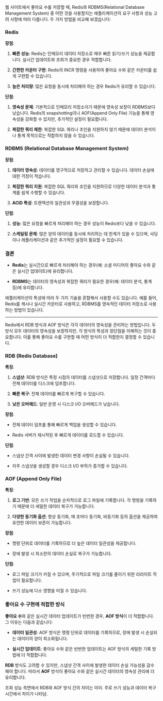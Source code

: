 웹 사이트에서 좋아요 수를 저장할 때, Redis와 RDBMS(Relational Database Management System) 중 어떤 것을 사용할지는 애플리케이션의 요구 사항과 성능 고려 사항에 따라 다릅니다. 두 가지 방법을 비교해 보겠습니다:

### Redis

**장점**:

1. **빠른 성능**: Redis는 인메모리 데이터 저장소로 매우 빠른 읽기/쓰기 성능을 제공합니다. 실시간 업데이트와 조회가 중요한 경우 적합합니다.
    
2. **간편한 카운터 구현**: Redis의 INCR 명령을 사용하여 좋아요 수와 같은 카운터를 쉽게 구현할 수 있습니다.
    
3. **높은 처리량**: 많은 요청을 동시에 처리해야 하는 경우 Redis가 유리할 수 있습니다.
    

**단점**:

1. **영속성 문제**: 기본적으로 인메모리 저장소이기 때문에 영속성 보장이 RDBMS보다 낮습니다. Redis의 snapshotting이나 AOF(Append Only File) 기능을 통해 영속성을 강화할 수 있지만, 추가적인 설정이 필요합니다.
    
2. **복잡한 쿼리 제한**: 복잡한 SQL 쿼리나 조인을 지원하지 않기 때문에 데이터 분석이나 통계 목적으로는 적합하지 않을 수 있습니다.
    

### RDBMS (Relational Database Management System)

**장점**:

1. **데이터 영속성**: 데이터를 영구적으로 저장하고 관리할 수 있습니다. 데이터 손실에 대한 걱정이 적습니다.
    
2. **복잡한 쿼리 지원**: 복잡한 SQL 쿼리와 조인을 지원하므로 다양한 데이터 분석과 통계를 쉽게 수행할 수 있습니다.
    
3. **ACID 특성**: 트랜잭션의 일관성과 무결성을 보장합니다.
    

**단점**:

1. **성능**: 많은 요청을 빠르게 처리해야 하는 경우 성능이 Redis보다 낮을 수 있습니다.
    
2. **스케일링 문제**: 많은 양의 데이터를 동시에 처리하는 데 한계가 있을 수 있으며, 샤딩이나 레플리케이션과 같은 추가적인 설정이 필요할 수 있습니다.
    

### 결론

- **Redis**는 실시간으로 빠르게 처리해야 하는 경우(예: 소셜 미디어의 좋아요 수와 같은 실시간 업데이트)에 유리합니다.
    
- **RDBMS**는 데이터의 영속성과 복잡한 쿼리가 필요한 경우(예: 데이터 분석, 통계 등)에 유리합니다.
    

애플리케이션의 특성에 따라 두 가지 기술을 혼합해서 사용할 수도 있습니다. 예를 들어, Redis를 캐시나 실시간 카운터로 사용하고, RDBMS를 영속적인 데이터 저장소로 사용하는 방법이 있습니다.

--------------------------------------------------------------------------

Redis에서 RDB 방식과 AOF 방식은 각각 데이터의 영속성을 관리하는 방법입니다. 두 방식 모두 데이터의 영속성을 보장하지만, 각 방식의 특성과 장단점을 이해하는 것이 중요합니다. 이를 통해 좋아요 수를 구현할 때 어떤 방식이 더 적합한지 결정할 수 있습니다.

### RDB (Redis Database)

**특징**:

1. **스냅샷**: RDB 방식은 특정 시점의 데이터를 스냅샷으로 저장합니다. 일정 간격마다 전체 데이터를 디스크에 덤프합니다.
    
2. **빠른 복구**: 전체 데이터를 빠르게 복구할 수 있습니다.
    
3. **낮은 오버헤드**: 일반 운영 시 디스크 I/O 오버헤드가 낮습니다.
    

**장점**:

- 전체 데이터 덤프를 통해 빠르게 백업을 생성할 수 있습니다.
    
- Redis 서버가 재시작된 후 빠르게 데이터를 로드할 수 있습니다.
    

**단점**:

- 스냅샷 간격 사이에 발생한 데이터 변경 사항이 손실될 수 있습니다.
    
- 자주 스냅샷을 생성할 경우 디스크 I/O 부하가 증가할 수 있습니다.
    

### AOF (Append Only File)

**특징**:

1. **로그 기반**: 모든 쓰기 작업을 순차적으로 로그 파일에 기록합니다. 각 명령을 기록하기 때문에 더 세밀한 데이터 복구가 가능합니다.
    
2. **다양한 동기화 옵션**: 항상 동기화, 매 초마다 동기화, 비동기화 등의 옵션을 제공하여 유연한 데이터 보존이 가능합니다.
    

**장점**:

- 명령 단위로 데이터를 기록하므로 더 높은 데이터 일관성을 제공합니다.
    
- 장애 발생 시 최소한의 데이터 손실로 복구가 가능합니다.
    

**단점**:

- 로그 파일 크기가 커질 수 있으며, 주기적으로 파일 크기를 줄이기 위한 리라이트 작업이 필요합니다.
    
- 쓰기 성능에 다소 영향을 미칠 수 있습니다.
    

### 좋아요 수 구현에 적합한 방식

**좋아요 수**와 같은 실시간 데이터 업데이트가 빈번한 경우, **AOF 방식**이 더 적합합니다. 그 이유는 다음과 같습니다:

- **데이터 일관성**: AOF 방식은 명령 단위로 데이터를 기록하므로, 장애 발생 시 손실되는 데이터의 양이 최소화됩니다.
    
- **실시간 업데이트**: 좋아요 수와 같은 빈번한 업데이트는 AOF 방식의 세밀한 기록 방법에 더 적합합니다.
    

**RDB** 방식도 고려할 수 있지만, 스냅샷 간격 사이에 발생한 데이터 손실 가능성을 감수해야 합니다. 따라서 **AOF** 방식이 좋아요 수와 같은 실시간 데이터의 영속성 관리에 더 유리합니다.



조회 성능 측면에서 RDB와 AOF 방식 간의 차이는 미미.
주로 쓰기 성능과 데이터 복구 시간에서 차이가 나타남.
